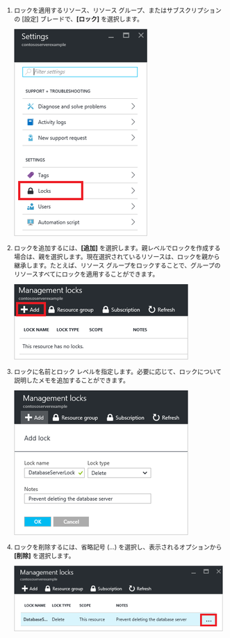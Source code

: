 1. ロックを適用するリソース、リソース グループ、またはサブスクリプションの [設定] ブレードで、**[ロック]** を選択します。
   
      ![ロックを選択する](./media/resource-manager-lock-resources/select-lock.png)
2. ロックを追加するには、**[追加]** を選択します。親レベルでロックを作成する場合は、親を選択します。現在選択されているリソースは、ロックを親から継承します。たとえば、リソース グループをロックすることで、グループのリソースすべてにロックを適用することができます。
   
      ![ロックを追加する](./media/resource-manager-lock-resources/add-lock.png)
3. ロックに名前とロック レベルを指定します。必要に応じて、ロックについて説明したメモを追加することができます。
   
      ![ロックを設定する](./media/resource-manager-lock-resources/set-lock.png)
4. ロックを削除するには、省略記号 (...) を選択し、表示されるオプションから **[削除]** を選択します。
   
      ![ロックを削除する](./media/resource-manager-lock-resources/delete-lock.png)

<!---HONumber=AcomDC_0803_2016-->